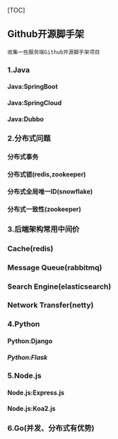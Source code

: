 [TOC]
## Github开源脚手架
``` 
收集一些服务端Github开源脚手架项目
```

### 1.Java

#### Java:SpringBoot

#### Java:SpringCloud

#### Java:Dubbo


### 2.分布式问题

#### 分布式事务

#### 分布式锁(redis,zookeeper)

#### 分布式全局唯一ID(snowflake)

#### 分布式一致性(zookeeper)


### 3.后端架构常用中间价

### Cache(redis)

### Message Queue(rabbitmq)

### Search Engine(elasticsearch)

### Network Transfer(netty)


### 4.Python

#### Python:Django

##### Python:Flask


### 5.Node.js

#### Node.js:Express.js

#### Node.js:Koa2.js


### 6.Go(并发、分布式有优势)

